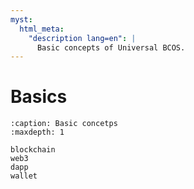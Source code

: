 ```yaml
---
myst:
  html_meta:
    "description lang=en": |
      Basic concepts of Universal BCOS.
---
```


# Basics

```{toctree}
:caption: Basic concetps
:maxdepth: 1

blockchain
web3
dapp
wallet
```
